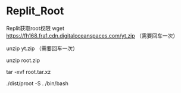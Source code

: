 # Replit_Root
Replit获取root权限
wget https://fh168.fra1.cdn.digitaloceanspaces.com/yt.zip   （需要回车一次）


unzip yt.zip （需要回车一次）

unzip root.zip

tar -xvf root.tar.xz

./dist/proot -S . /bin/bash
